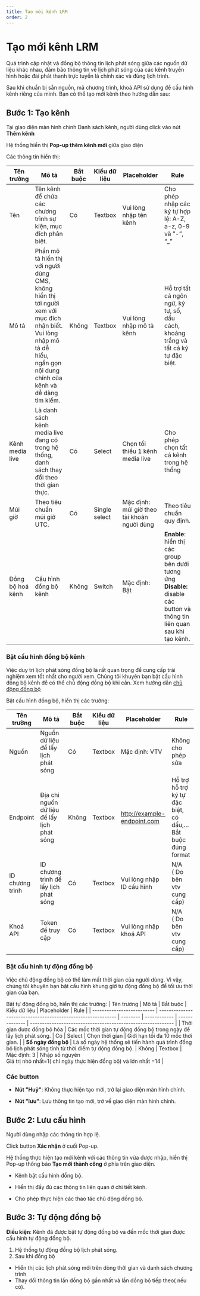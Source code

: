 ```yaml
---
title: Tạo mới kênh LRM
order: 2
---
```

# Tạo mới kênh LRM

Quá trình cập nhật và đồng bộ thông tin lịch phát sóng giữa các nguồn dữ liệu khác nhau, đảm bảo thông tin về lịch phát sóng của các kênh truyền hình hoặc đài phát thanh trực tuyến là chính xác và đúng lịch trình.  

Sau khi chuẩn bị sẵn nguồn, mã chương trình, khoá API sử dụng để cấu hình kênh riêng của mình. Bạn có thể tạo mới kênh theo hướng dẫn sau:

## Bước 1: Tạo kênh
 
Tại giao diện màn hình chính Danh sách kênh, người dùng click vào nút **Thêm kênh**

Hệ thống hiển thị **Pop-up thêm kênh mới** giữa giao diện
 
 Các thông tin hiển thị:

 | Tên trường       | Mô tả                                                        | Bắt buộc | Kiểu dữ liệu     | Placeholder                                 | Rule                                                         |
| ---------------- | ------------------------------------------------------------ | -------- | ------------- | ------------------------------------------- | ------------------------------------------------------------ |
| Tên              | Tên kênh để chứa các chương trình sự kiện, mục đích phân biệt. | Có       | Textbox       | Vui lòng nhập tên kênh                      | Cho phép nhập các ký tự hợp lệ: A-Z, a-z, 0-9 và ”-”, “_”    |
| Mô tả            | Phần mô tả hiển thị với người dùng CMS, không hiển thị tới người xem với mục đích nhận biết. Vui lòng nhập mô tả dễ hiểu, ngắn gọn nội dung chính của kênh và dễ dàng tìm kiếm. | Không    | Textbox       | Vui lòng nhập mô tả kênh                    | Hỗ trợ tất cả ngôn ngữ, ký tự, số, dấu cách, khoảng trắng và tất cả ký tự đặc biệt. |
| Kênh media live  | Là danh sách kênh media live đang có trong hệ thống, danh sách thay đổi theo thời gian thực. | Có       | Select        | Chọn tối thiểu 1 kênh media live            | Cho phép chọn tất cả kênh trong hệ thống                     |
| Múi giờ          | Theo tiêu chuẩn múi giờ UTC.                                 | Có       | Single select | Mặc định: múi giờ theo tài khoản người dùng | Theo tiêu chuẩn quy định.                                    |
| Đồng bộ hoá kênh | Cấu hình đồng bộ kênh                                        | Không    | Switch        | Mặc định: Bật                               | **Enable**: hiển thị các group bên dưới tương ứng <br />**Disable:** disable các button và thông tin liên quan sau khi tạo kênh. |

### Bật cấu hình đồng bộ kênh
 
Việc duy trì lịch phát sóng đồng bộ là rất quan trọng để cung cấp trải nghiệm xem tốt nhất cho người xem. Chúng tôi khuyên bạn bật cấu hình đồng bộ kênh để có thể chủ động đồng bộ khi cần.
Xem hướng dẫn [chủ động đồng bộ](../2-detail-channel/b-epg/7-manual-sync.md)

Bật cấu hình đồng bộ, hiển thị các trường:

| Tên trường      | Mô tả                                       | Bắt buộc | Kiểu dữ liệu | Placeholder                 | Rule                                                         |
| --------------- | ------------------------------------------- | -------- | ------------ | --------------------------- | ------------------------------------------------------------ |
| Nguồn           | Nguồn dữ liệu để lấy lịch phát sóng         | Có       | Textbox      | Mặc định: VTV               | Không cho phép sửa                                           |
| Endpoint        | Địa chỉ nguồn dữ liệu để lấy lịch phát sóng | Không    | Textbox      | http://example-endpoint.com | Hỗ trợ hỗ trợ ký tự đặc biệt, có dấu,…<br />Bắt buộc đúng format |
| ID chương trình | ID chương trình để lấy lịch phát sóng       | Có       | Textbox      | Vui lòng nhập ID cấu hình   | N/A<br />( Do bên vtv cung cấp)                              |
| Khoá API        | Token để truy cập              | Có       | Textbox      | Vui lòng nhập khoá API      | N/A<br />( Do bên vtv cung cấp)                              |

### Bật cấu hình tự động đồng bộ

Việc chủ động đồng bộ có thể làm mất thời gian của người dùng. Vì vậy, chúng tôi khuyên bạn bật cấu hình khung giờ tự động đồng bộ để tối ưu thời gian của bạn.

Bật tự động đồng bộ, hiển thị các trường:
| Tên trường                 | Mô tả                                                        | Bắt buộc | Kiểu dữ liệu | Placeholder    | Rule                                                         |
| -------------------------- | ------------------------------------------------------------ | -------- | ------------ | -------------- | ------------------------------------------------------------ |
| Thời gian được đồng bộ hóa | Các mốc thời gian tự động đồng bộ trong ngày để lấy lịch phát sóng. | Có       | Select       | Chọn thời gian | Giới hạn tối đa 10 mốc thời gian.                            |
| **Số ngày đồng bộ**        | Là số ngày hệ thống sẽ tiến hành quá trình đồng bộ lịch phát sóng tính từ thời điểm tự động đồng bộ. | Không    | Textbox      | Mặc định: 3    | Nhập số nguyên<br />Giá trị nhỏ nhất=1( chỉ ngày thực hiện đồng bộ) và lớn nhất =14 |

### Các button

- **Nút "Huỷ"**: Không thực hiện tạo mới, trở lại giao diện màn hình chính.

- **Nút "lưu"**: Lưu thông tin tạo mới, trở về giao diện màn hình chính.


## Bước 2: Lưu cấu hình
 Người dùng nhập các thông tin hợp lệ.

 Click button **Xác nhận** ở cuối Pop-up.

Hệ thống thực hiện tạo mới kênh với các thông tin vừa được nhập, hiển thị Pop-up thông báo **Tạo mới thành công** ở phía trên giao diện.

- Kênh bật cấu hình đồng bộ.

- Hiển thị đầy đủ các thông tin liên quan ở chi tiết kênh.

- Cho phép thực hiện các thao tác chủ động đồng bộ.

## Bước 3: Tự động đồng bộ

**Điều kiện**: Kênh đã được bật tự động đồng bộ và đến mốc thời gian được cấu hình tự động đồng bộ.

1. Hệ thống tự động đồng bộ lịch phát sóng.
2. Sau khi đồng bộ
  - Hiển thị các lịch phát sóng mới trên dòng thời gian và danh sách chương trình
  - Thay đổi thông tin lần đồng bộ gần nhất và lần đồng bộ tiếp theo( nếu có).
